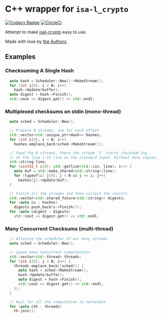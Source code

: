 # C++ wrapper for ``isa-l_crypto``

[![Codacy Badge](https://api.codacy.com/project/badge/Grade/baa309c34cfe4868b3632b6dd87eada6)](https://app.codacy.com/manual/jfsmig/cpp-isal-crypto?utm_source=github.com&utm_medium=referral&utm_content=jfsmig/cpp-isal-crypto&utm_campaign=Badge_Grade_Dashboard)
[![CircleCI](https://circleci.com/gh/jfsmig/cpp-isal-crypto.svg?style=shield)](https://app.circleci.com/pipelines/github/jfsmig/cpp-isal-crypto)

Attempt to make [isal-crypto] easy to use.

Made with love by [the Authors](./AUTHORS.md).

## Examples

### Checksuming A Single Hash

```c++
  auto hash = Scheduler::New()->MakeStream();
  for (int i{0}; i < N; i++)
    hash->Update(buffer);
  auto digest = hash->Finish();
  std::cout << digest.get() << std::endl;
```

### Multiplexed checksums on stdin (mono-thread)

```c++
  auto sched = Scheduler::New();

  // Prepare N streams, one for each offset
  std::vector<std::unique_ptr<Hash>> hashes;
  for (int i{0}; i < N; i++)
    hashes.emplace_back(sched->MakeStream());

  // Feed the N streams, there the stream 'i' starts checksum'ing
  // at the line i-th line on the standard input. Without data copies.
  std::string line;
  for (uint32_t i{0}; std::getline(std::cin, line); i++) {
    auto buf = std::make_shared<std::string>(line);
    for (typeof(i) j{0}; j < N && j <= i; j++)
      hashes[j]->Update(buf);
  }

  // Finish all the streams and then collect the results
  std::vector<std::shared_future<std::string>> digests;
  for (auto &s : hashes)
    digests.push_back(s->Finish());
  for (auto &digest : digests)
    std::cout << digest.get() << std::endl;
```

### Many Concurrent Checksums (multi-thread)

```c++
  // Allocate the scheduler of our many streams
  auto sched = Scheduler::New();

  // Spawn many concurrent computations
  std::vector<std::thread> threads;
  for (int i{0}; i < N; i++) {
    threads.emplace_back([sched]() {
      auto hash = sched->MakeStream();
      hash->Update(buffer);
      auto digest = hash->Finish();
      std::cout << digest.get() << std::endl;
    });
  }

  // Wait for all the computation to terminate
  for (auto &th : threads)
    th.join();
```

[isal-crypto]: https://github.com/intel/isa-l_crypto
